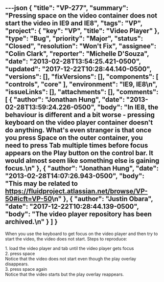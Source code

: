 ---json
{
  "title": "VP-277",
  "summary": "Pressing space on the video container does not start the video in IE9 and IE8",
  "tags": "VP",
  "project": {
    "key": "VP",
    "title": "Video Player"
  },
  "type": "Bug",
  "priority": "Major",
  "status": "Closed",
  "resolution": "Won't Fix",
  "assignee": "Colin Clark",
  "reporter": "Michelle D'Souza",
  "date": "2013-02-28T13:54:25.421-0500",
  "updated": "2017-12-22T10:28:44.140-0500",
  "versions": [],
  "fixVersions": [],
  "components": [
    "controls",
    "core"
  ],
  "environment": "IE9, IE8\n",
  "issueLinks": [],
  "attachments": [],
  "comments": [
    {
      "author": "Jonathan Hung",
      "date": "2013-02-28T13:59:24.226-0500",
      "body": "In IE8, the behaviour is different and a bit worse - pressing keyboard on the video player container doesn't do anything. What's even stranger is that once you press Space on the outer container, you need to press Tab multiple times before focus appears on the Play button on the control bar. It would almost seem like something else is gaining focus.\n"
    },
    {
      "author": "Jonathan Hung",
      "date": "2013-02-28T14:07:26.943-0500",
      "body": "This may be related to <https://fluidproject.atlassian.net/browse/VP-50#icft=VP-50>\n"
    },
    {
      "author": "Justin Obara",
      "date": "2017-12-22T10:28:44.139-0500",
      "body": "The video player repository has been archived.\n"
    }
  ]
}
---
When you use the keyboard to get focus on the video player and then try to start the video, the video does not start. Steps to reproduce:

1\. load the video player and tab until the video player gets focus\
2\. press space\
Notice that the video does not start even though the play overlay disappears. \
3\. press space again\
Notice that the video starts but the play overlay reappears.&#x20;

        